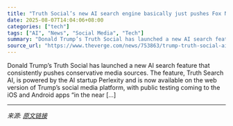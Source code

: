 ```yaml
---
title: "Truth Social’s new AI search engine basically just pushes Fox News"
date: 2025-08-07T14:04:06+08:00
categories: ["tech"]
tags: ["AI", "News", "Social Media", "Tech"]
summary: "Donald Trump’s Truth Social has launched a new AI search feature that consistently pushes conservative media sources. The feature, Truth Search AI, is powered by the AI startup Perlexity and is now av"
source_url: "https://www.theverge.com/news/753863/trump-truth-social-ai-search-perplexity-conservative-bias"
---
```


Donald Trump’s Truth Social has launched a new AI search feature that consistently pushes conservative media sources. The feature, Truth Search AI, is powered by the AI startup Perlexity and is now available on the web version of Trump’s social media platform, with public testing coming to the iOS and Android apps “in the near [&#8230;]

---

*来源: [原文链接](https://www.theverge.com/news/753863/trump-truth-social-ai-search-perplexity-conservative-bias)*
